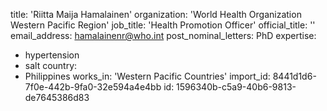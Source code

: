 title: 'Riitta Maija Hamalainen'
organization: 'World Health Organization Western Pacific Region'
job_title: 'Health Promotion Officer'
official_title: ''
email_address: hamalainenr@who.int
post_nominal_letters: PhD
expertise:
  - hypertension
  - salt
country:
  - Philippines
works_in: 'Western Pacific Countries'
import_id: 8441d1d6-7f0e-442b-9fa0-32e594a4e4bb
id: 1596340b-c5a9-40b6-9813-de7645386d83
